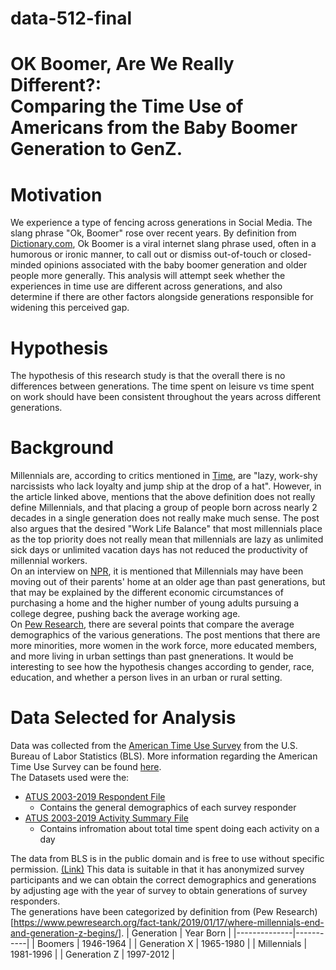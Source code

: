 # data-512-final
# OK Boomer, Are We Really Different?: <br>Comparing the Time Use of Americans from the Baby Boomer Generation to GenZ.  


# Motivation
We experience a type of fencing across generations in Social Media.  The slang phrase "Ok, Boomer" rose over recent years.  By definition from [Dictionary.com](https://www.dictionary.com/e/slang/ok-boomer/?itm_source=parsely-api), Ok Boomer is a viral internet slang phrase used, often in a humorous or ironic manner, to call out or dismiss out-of-touch or closed-minded opinions associated with the baby boomer generation and older people more generally.  This analysis will attempt seek whether the experiences in time use are different across generations, and also determine if there are other factors alongside generations responsible for widening this perceived gap.  


# Hypothesis
The hypothesis of this research study is that the overall there is no differences between generations.  The time spent on leisure vs time spent on work should have been consistent throughout the years across different generations.  


# Background

Millennials are, according to critics mentioned in [Time](https://time.com/4417064/millennial-ceo-success/), are "lazy, work-shy narcissists who lack loyalty and jump ship at the drop of a hat".  However, in the article linked above, mentions that the above definition does not really define Millennials, and that placing a group of people born across nearly 2 decades in a single generation does not really make much sense.  The post also argues that the desired "Work Life Balance" that most millennials place as the top priority does not really mean that millennials are lazy as unlimited sick days or unlimited vacation days has not reduced the productivity of millennial workers.  
On an interview on [NPR](https://www.npr.org/2019/10/03/766926986/why-all-those-criticisms-about-millennials-arent-necessarily-fair), it is mentioned that Millennials may have been moving out of their parents' home at an older age than past generations, but that may be explained by the different economic circumstances of purchasing a home and the higher number of young adults pursuing a college degree, pushing back the average working age.  
On [Pew Research](https://www.pewresearch.org/fact-tank/2018/03/16/how-millennials-compare-with-their-grandparents/#!7), there are several points that compare the average demographics of the various generations.  The post mentions that there are more minorities, more women in the work force, more educated members, and more living in urban settings than past gnenerations.  It would be interesting to see how the hypothesis changes according to gender, race, education, and whether a person lives in an urban or rural setting. 

# Data Selected for Analysis
Data was collected from the [American Time Use Survey](https://www.bls.gov/tus/datafiles-0319.htm) from the U.S. Bureau of Labor Statistics (BLS).  More information regarding the American Time Use Survey can be found [here](https://www.bls.gov/tus/atususersguide.pdf).  
The Datasets used were the:
* [ATUS 2003-2019 Respondent File](https://www.bls.gov/tus/special.requests/atusresp-0319.zip)
  * Contains the general demographics of each survey responder
* [ATUS 2003-2019 Activity Summary File](https://www.bls.gov/tus/special.requests/atussum-0319.zip)
  * Contains infromation about total time spent doing each activity on a day

The data from BLS is in the public domain and is free to use without specific permission. [(Link)](https://www.bls.gov/bls/linksite.htm)
This data is suitable in that it has anonymized survey participants and we can obtain the correct demographics and generations by adjusting age with the year of survey to obtain generations of survey responders.  
The generations have been categorized by definition from (Pew Research)[https://www.pewresearch.org/fact-tank/2019/01/17/where-millennials-end-and-generation-z-begins/].
| Generation   | Year Born |
|--------------|-----------|
| Boomers      | 1946-1964 |
| Generation X | 1965-1980 |
| Millennials  | 1981-1996 |
| Generation Z | 1997-2012 |
